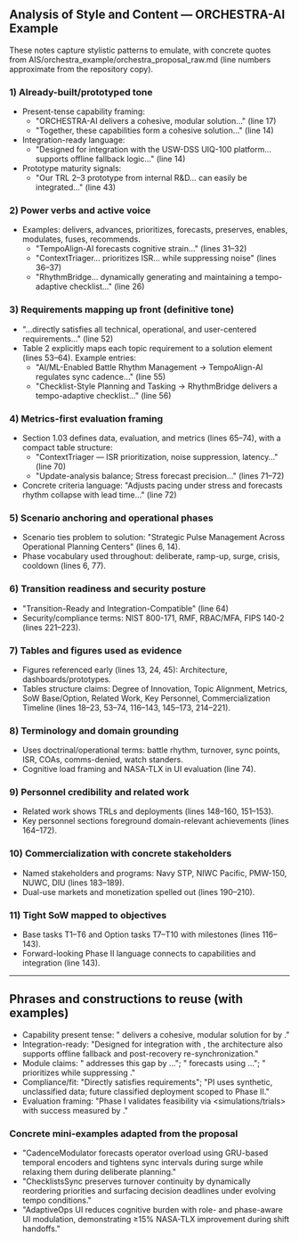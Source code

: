 ## Analysis of Style and Content — ORCHESTRA-AI Example

These notes capture stylistic patterns to emulate, with concrete quotes from AIS/orchestra_example/orchestra_proposal_raw.md (line numbers approximate from the repository copy).

### 1) Already-built/prototyped tone
- Present-tense capability framing:
  - "ORCHESTRA-AI delivers a cohesive, modular solution…" (line 17)
  - "Together, these capabilities form a cohesive solution…" (line 14)
- Integration-ready language:
  - "Designed for integration with the USW-DSS UIQ-100 platform… supports offline fallback logic…" (line 14)
- Prototype maturity signals:
  - "Our TRL 2–3 prototype from internal R&D… can easily be integrated…" (line 43)

### 2) Power verbs and active voice
- Examples: delivers, advances, prioritizes, forecasts, preserves, enables, modulates, fuses, recommends.
  - "TempoAlign-AI forecasts cognitive strain…" (lines 31–32)
  - "ContextTriager… prioritizes ISR… while suppressing noise" (lines 36–37)
  - "RhythmBridge… dynamically generating and maintaining a tempo-adaptive checklist…" (line 26)

### 3) Requirements mapping up front (definitive tone)
- "…directly satisfies all technical, operational, and user-centered requirements…" (line 52)
- Table 2 explicitly maps each topic requirement to a solution element (lines 53–64). Example entries:
  - "AI/ML-Enabled Battle Rhythm Management → TempoAlign-AI regulates sync cadence…" (line 55)
  - "Checklist-Style Planning and Tasking → RhythmBridge delivers a tempo-adaptive checklist…" (line 56)

### 4) Metrics-first evaluation framing
- Section 1.03 defines data, evaluation, and metrics (lines 65–74), with a compact table structure:
  - "ContextTriager — ISR prioritization, noise suppression, latency…" (line 70)
  - "Update-analysis balance; Stress forecast precision…" (lines 71–72)
- Concrete criteria language: "Adjusts pacing under stress and forecasts rhythm collapse with lead time…" (line 72)

### 5) Scenario anchoring and operational phases
- Scenario ties problem to solution: "Strategic Pulse Management Across Operational Planning Centers" (lines 6, 14).
- Phase vocabulary used throughout: deliberate, ramp-up, surge, crisis, cooldown (lines 6, 77).

### 6) Transition readiness and security posture
- "Transition-Ready and Integration-Compatible" (line 64)
- Security/compliance terms: NIST 800-171, RMF, RBAC/MFA, FIPS 140-2 (lines 221–223).

### 7) Tables and figures used as evidence
- Figures referenced early (lines 13, 24, 45): Architecture, dashboards/prototypes.
- Tables structure claims: Degree of Innovation, Topic Alignment, Metrics, SoW Base/Option, Related Work, Key Personnel, Commercialization Timeline (lines 18–23, 53–74, 116–143, 145–173, 214–221).

### 8) Terminology and domain grounding
- Uses doctrinal/operational terms: battle rhythm, turnover, sync points, ISR, COAs, comms-denied, watch standers.
- Cognitive load framing and NASA-TLX in UI evaluation (line 74).

### 9) Personnel credibility and related work
- Related work shows TRLs and deployments (lines 148–160, 151–153).
- Key personnel sections foreground domain-relevant achievements (lines 164–172).

### 10) Commercialization with concrete stakeholders
- Named stakeholders and programs: Navy STP, NIWC Pacific, PMW-150, NUWC, DIU (lines 183–189).
- Dual-use markets and monetization spelled out (lines 190–210).

### 11) Tight SoW mapped to objectives
- Base tasks T1–T6 and Option tasks T7–T10 with milestones (lines 116–143).
- Forward-looking Phase II language connects to capabilities and integration (line 143).

---

## Phrases and constructions to reuse (with examples)
- Capability present tense: "<SYSTEM> delivers a cohesive, modular solution for <mission> by <key mechanisms>."
- Integration-ready: "Designed for integration with <target system>, the architecture also supports offline fallback and post-recovery re-synchronization."
- Module claims: "<ModuleName> addresses this gap by <action>…"; "<ModuleName> forecasts <risk> using <method>…"; "<ModuleName> prioritizes <signals> while suppressing <noise>."
- Compliance/fit: "Directly satisfies <topic> requirements"; "PI uses synthetic, unclassified data; future classified deployment scoped to Phase II."
- Evaluation framing: "Phase I validates feasibility via <simulations/trials> with success measured by <metrics>."

### Concrete mini-examples adapted from the proposal
- "CadenceModulator forecasts operator overload using GRU-based temporal encoders and tightens sync intervals during surge while relaxing them during deliberate planning."
- "ChecklistsSync preserves turnover continuity by dynamically reordering priorities and surfacing decision deadlines under evolving tempo conditions."
- "AdaptiveOps UI reduces cognitive burden with role- and phase-aware UI modulation, demonstrating ≥15% NASA-TLX improvement during shift handoffs."


